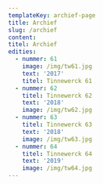 ```yaml
---
templateKey: archief-page
title: Archief
slug: /archief
content:
titel: Archief
edities:
  - nummer: 61
    image: /img/tw61.jpg
    text: '2017'
    titel: Tinnewerck 61
  - nummer: 62
    titel: Tinnewerck 62
    text: '2018'
    image: /img/tw62.jpg
  - nummer: 63
    titel: Tinnewerck 63
    text: '2018'
    image: /img/tw63.jpg
  - nummer: 64
    titel: Tinnewerck 64
    text: '2019'
    image: /img/tw64.jpg
---
```

